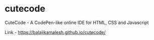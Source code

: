 # cutecode
CuteCode - A CodePen-like online IDE for HTML, CSS and Javascript

Link - https://balajikamalesh.github.io/cutecode/
